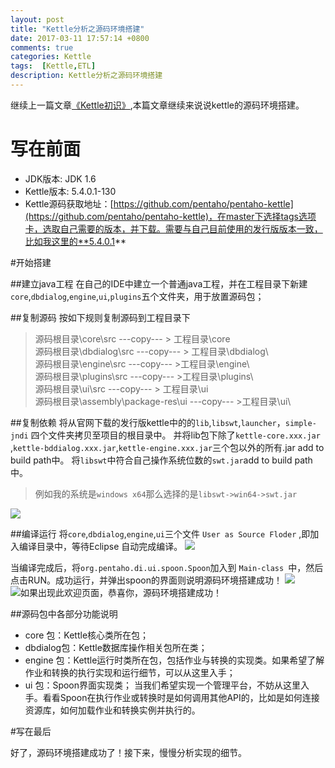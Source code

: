 ```yaml
---
layout: post
title: "Kettle分析之源码环境搭建"
date: 2017-03-11 17:57:14 +0800
comments: true
categories: Kettle
tags:  [Kettle,ETL]
description: Kettle分析之源码环境搭建
---
```


继续上一篇文章[《Kettle初识》](http://www.jianshu.com/p/2a7ace927825),本篇文章继续来说说kettle的源码环境搭建。
<!--more-->
# 写在前面
- JDK版本: JDK 1.6
- Kettle版本: 5.4.0.1-130
- Kettle源码获取地址：[https://github.com/pentaho/pentaho-kettle](https://github.com/pentaho/pentaho-kettle)，在master下选择tags选项卡，选取自己需要的版本，并下载。需要与自己目前使用的发行版版本一致，比如我这里的**5.4.0.1**

#开始搭建

##建立java工程
在自己的IDE中建立一个普通java工程，并在工程目录下新建`core`,`dbdialog`,`engine`,`ui`,`plugins`五个文件夹，用于放置源码包；

##复制源码
按如下规则复制源码到工程目录下

 >源码根目录\core\src        ---copy--- > 工程目录\core\
 >源码根目录\dbdialog\src ---copy--- > 工程目录\dbdialog\	 
>源码根目录\engine\src   ---copy--- >工程目录\engine\	 
> 源码根目录\plugins\src  ---copy--- >工程目录\plugins\	 
> 源码根目录\ui\src          ---copy--- > 工程目录\ui\
> 源码根目录\assembly\package-res\ui   ---copy--- >工程目录\ui\


##复制依赖
将从官网下载的发行版kettle中的的`lib`,`libswt`,`launcher`，`simple-jndi` 四个文件夹拷贝至项目的根目录中。
并将lib包下除了`kettle-core.xxx.jar` ,`kettle-bddialog.xxx.jar`,`kettle-engine.xxx.jar`三个包以外的所有.jar add to build path中。 
将`libswt`中符合自己操作系统位数的`swt.jar`add to build path中。 
>例如我的系统是`windows x64`那么选择的是`libswt->win64->swt.jar`

![](http://7xrvdu.com1.z0.glb.clouddn.com/kettle-source-build1.gif)

##编译运行
将`core`,`dbdialog`,`engine`,`ui`三个文件 `User as Source Floder` ,即加入编译目录中，等待Eclipse 自动完成编译。
![](http://7xrvdu.com1.z0.glb.clouddn.com/kettle-source-build2.gif)

当编译完成后，将`org.pentaho.di.ui.spoon.Spoon`加入到 `Main-class `中，然后点击RUN。成功运行，并弹出spoon的界面则说明源码环境搭建成功！
![](http://7xrvdu.com1.z0.glb.clouddn.com/kettle-source-build3.gif)
![如果出现此欢迎页面，恭喜你，源码环境搭建成功！](http://7xrvdu.com1.z0.glb.clouddn.com/spoon-welcome.png)


##源码包中各部分功能说明

- core 包：Kettle核心类所在包；
- dbdialog包：Kettle数据库操作相关包所在类；
- engine 包：Kettle运行时类所在包，包括作业与转换的实现类。如果希望了解作业和转换的执行实现和运行细节，可以从这里入手；
- ui 包：Spoon界面实现类；  当我们希望实现一个管理平台，不妨从这里入手。看看Spoon在执行作业或转换时是如何调用其他API的，比如是如何连接资源库，如何加载作业和转换实例并执行的。


#写在最后

好了，源码环境搭建成功了！接下来，慢慢分析实现的细节。

